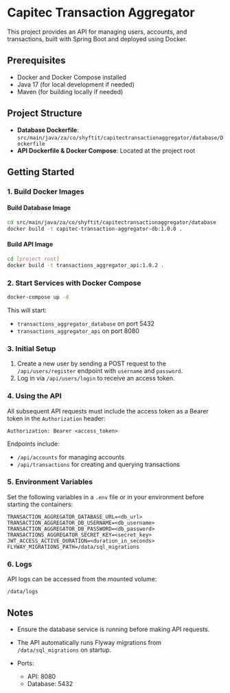 # Capitec Transaction Aggregator

This project provides an API for managing users, accounts, and transactions, built with Spring Boot and deployed using Docker.

## Prerequisites

* Docker and Docker Compose installed
* Java 17 (for local development if needed)
* Maven (for building locally if needed)

## Project Structure

* **Database Dockerfile**: `src/main/java/za/co/shyftit/capitectransactionaggregator/database/Dockerfile`
* **API Dockerfile & Docker Compose**: Located at the project root

## Getting Started

### 1. Build Docker Images

#### Build Database Image

```bash
cd src/main/java/za/co/shyftit/capitectransactionaggregator/database
docker build -t capitec-transaction-aggregator-db:1.0.0 .
```

#### Build API Image

```bash
cd [project_root]
docker build -t transactions_aggregator_api:1.0.2 .
```

### 2. Start Services with Docker Compose

```bash
docker-compose up -d
```

This will start:

* `transactions_aggregator_database` on port 5432
* `transactions_aggregator_api` on port 8080

### 3. Initial Setup

1. Create a new user by sending a POST request to the `/api/users/register` endpoint with `username` and `password`.
2. Log in via `/api/users/login` to receive an access token.

### 4. Using the API

All subsequent API requests must include the access token as a Bearer token in the `Authorization` header:

```
Authorization: Bearer <access_token>
```

Endpoints include:

* `/api/accounts` for managing accounts
* `/api/transactions` for creating and querying transactions

### 5. Environment Variables

Set the following variables in a `.env` file or in your environment before starting the containers:

```
TRANSACTION_AGGREGATOR_DATABASE_URL=<db_url>
TRANSACTION_AGGREGATOR_DB_USERNAME=<db_username>
TRANSACTION_AGGREGATOR_DB_PASSWORD=<db_password>
TRANSACTIONS_AGGREGATOR_SECRET_KEY=<secret_key>
JWT_ACCESS_ACTIVE_DURATION=<duration_in_seconds>
FLYWAY_MIGRATIONS_PATH=/data/sql_migrations
```

### 6. Logs

API logs can be accessed from the mounted volume:

```
/data/logs
```

## Notes

* Ensure the database service is running before making API requests.
* The API automatically runs Flyway migrations from `/data/sql_migrations` on startup.
* Ports:

    * API: 8080
    * Database: 5432

